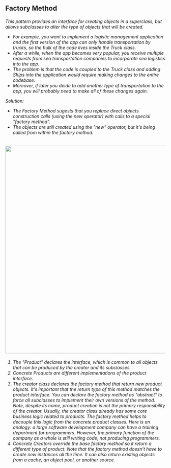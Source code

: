 ## Factory Method
<h6>
  This pattern provides an interface for creating objects in a superclass, but allows subclasses to alter the type of objects that will be created.
  
  - For example, you want to implement a logistic management application and the first version of the app can only handle transportation by trucks, so the bulk of the code lives inside the Truck class.
  - After a while, when the app becomes very popular, you receive multiple requests from sea transportation companies to incorporate sea logistics into the app.
  - The problem is that the code is coupled to the Truck class and adding Ships into the application would require making changes to the entire codebase.
  - Moreover, if later you deide to add another type of transportation to the app, you will probably need to make all of these changes again.
  
  Solution:
  - The Factory Method sugests that you replace direct objects construction calls (using the new operator) with calls to a special "factory method".
  - The objects are still created using the "new" operator, but it's being called from within the factory method.
</h6>

<img src="https://github.com/user-attachments/assets/2300ab83-4e4a-4858-9f51-f61a87e027bb" width="650">

<h6>
  <ol> 
    <li> The "Product" declares the interface, which is common to all objects that can be produced by the creator and its subclasses. </li>
    <li> Concrete Products are different implementations of the product interface. </li>
    <li> The creator class declares the factory method that return new product objects. It's important that the return type of this method matches the product interface. You can declare the factory method as "abstract" to force all subclasses to implement their own versions of the method. Note, despite its name, product creation is not the primary responsibility of the creator. Usually, the creator class already has some core business logic related to products. The factory method helps to decouple this logic from the concrete product classes. Here is an analogy: a large software development company can have a training department for programmers. However, the primary function of the company as a whole is still writing code, not producing programmers. </li>
    <li> Concrete Creators override the base factory method so it return a different type of product. Note that the factory method doesn’t have to create new instances all the time. It can also return existing objects from a cache, an object pool, or another source. </li>
  </ol>
</h6>
